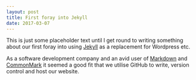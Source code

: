 ```yaml
---
layout: post
title: First foray into Jekyll
date: 2017-03-07
---
```


This is just some placeholder text until I get round to writing something about our first foray into using [Jekyll](http://jekyllrb.com/) as a replacement for Wordpress etc.

As a software development company and an avid user of [Markdown](https://daringfireball.net/projects/markdown/syntax) and [CommonMark](http://commonmark.org) it seemed a good fit that we utilise GitHub to write, version control and host our website.
